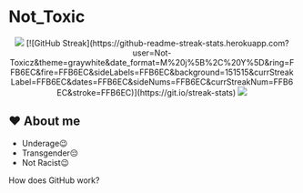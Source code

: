 # Not_Toxic
<div align="center">
  <img src="https://github-readme-stats.vercel.app/api?username=Not-Toxicz&&show_icons=true&title_color=F8C8DC&icon_color=F8C8DC&text_color=F8C8DC&bg_color=151515">
  [![GitHub Streak](https://github-readme-streak-stats.herokuapp.com?user=Not-Toxicz&theme=graywhite&date_format=M%20j%5B%2C%20Y%5D&ring=FFB6EC&fire=FFB6EC&sideLabels=FFB6EC&background=151515&currStreakLabel=FFB6EC&dates=FFB6EC&sideNums=FFB6EC&currStreakNum=FFB6EC&stroke=FFB6EC)](https://git.io/streak-stats)
  <img src="https://github-readme-stats.vercel.app/api/top-langs?username=Not-Toxicz&show_icons=true&theme=dark&locale=en&layout=compact&bg_color=151515&title_color=F8C8DC&text_color=F8C8DC">
</div>

## :heart:  About me
- Underage😉
- Transgender😔
- Not Racist😉

How does GitHub work?
